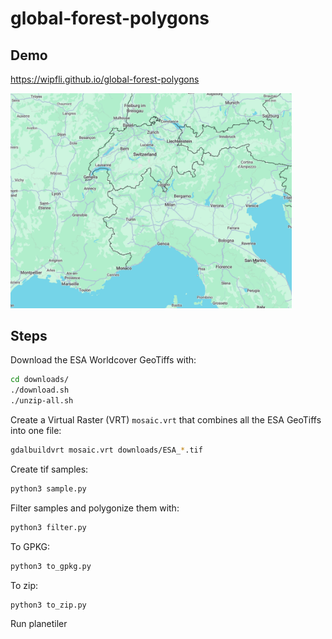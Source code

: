 # global-forest-polygons

## Demo

https://wipfli.github.io/global-forest-polygons

<a href="https://wipfli.github.io/global-forest-polygons">
<img src="screenshot.png" width=450>
</a>

## Steps

Download the ESA Worldcover GeoTiffs with:

```bash
cd downloads/
./download.sh
./unzip-all.sh
```

Create a Virtual Raster (VRT) `mosaic.vrt` that combines all the ESA GeoTiffs into one file:

```bash
gdalbuildvrt mosaic.vrt downloads/ESA_*.tif 
```

Create tif samples:

```bash
python3 sample.py
```

Filter samples and polygonize them with:

```bash
python3 filter.py
```

To GPKG:

```bash
python3 to_gpkg.py
```

To zip:

```bash
python3 to_zip.py
```

Run planetiler
